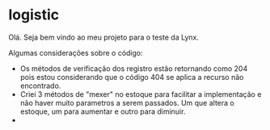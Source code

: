 # logistic
Olá. Seja bem vindo ao meu projeto para o teste da Lynx.

Algumas considerações sobre o código:
 - Os métodos de verificação dos registro estão retornando como 204 pois estou considerando que o código 404 se aplica a recurso não encontrado.
 - Criei 3 métodos de "mexer" no estoque para facilitar a implementação e não haver muito parametros a serem passados. Um que altera o estoque, um para aumentar e outro para diminuir.
 - 